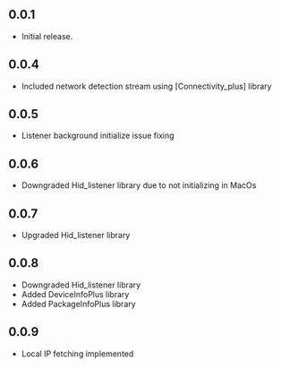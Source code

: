 ## 0.0.1

* Initial release.

## 0.0.4
- Included network detection stream using [Connectivity_plus] library

## 0.0.5
- Listener background initialize issue fixing

## 0.0.6
- Downgraded Hid_listener library due to not initializing in MacOs

## 0.0.7
- Upgraded Hid_listener library

## 0.0.8
- Downgraded Hid_listener library
- Added DeviceInfoPlus library
- Added PackageInfoPlus library

## 0.0.9
- Local IP fetching implemented